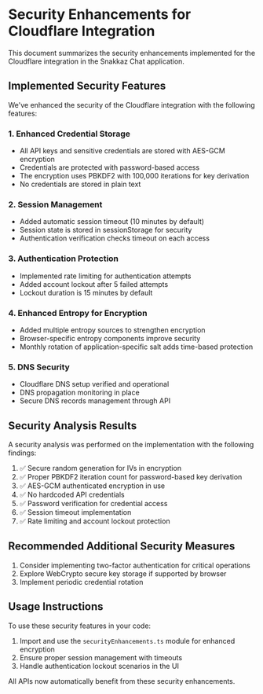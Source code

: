 # Security Enhancements for Cloudflare Integration

This document summarizes the security enhancements implemented for the Cloudflare integration in the Snakkaz Chat application.

## Implemented Security Features

We've enhanced the security of the Cloudflare integration with the following features:

### 1. Enhanced Credential Storage

- All API keys and sensitive credentials are stored with AES-GCM encryption
- Credentials are protected with password-based access
- The encryption uses PBKDF2 with 100,000 iterations for key derivation
- No credentials are stored in plain text

### 2. Session Management

- Added automatic session timeout (10 minutes by default)
- Session state is stored in sessionStorage for security
- Authentication verification checks timeout on each access

### 3. Authentication Protection

- Implemented rate limiting for authentication attempts
- Added account lockout after 5 failed attempts
- Lockout duration is 15 minutes by default

### 4. Enhanced Entropy for Encryption

- Added multiple entropy sources to strengthen encryption
- Browser-specific entropy components improve security
- Monthly rotation of application-specific salt adds time-based protection

### 5. DNS Security

- Cloudflare DNS setup verified and operational
- DNS propagation monitoring in place
- Secure DNS records management through API

## Security Analysis Results

A security analysis was performed on the implementation with the following findings:

1. ✅ Secure random generation for IVs in encryption
2. ✅ Proper PBKDF2 iteration count for password-based key derivation
3. ✅ AES-GCM authenticated encryption in use
4. ✅ No hardcoded API credentials
5. ✅ Password verification for credential access
6. ✅ Session timeout implementation
7. ✅ Rate limiting and account lockout protection

## Recommended Additional Security Measures

1. Consider implementing two-factor authentication for critical operations
2. Explore WebCrypto secure key storage if supported by browser
3. Implement periodic credential rotation

## Usage Instructions

To use these security features in your code:

1. Import and use the `securityEnhancements.ts` module for enhanced encryption
2. Ensure proper session management with timeouts
3. Handle authentication lockout scenarios in the UI

All APIs now automatically benefit from these security enhancements.
